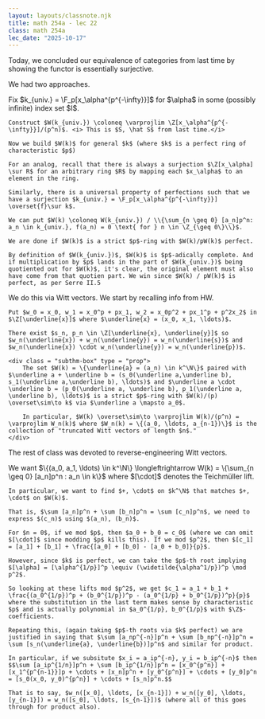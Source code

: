 ```yaml
---
layout: layouts/classnote.njk
title: math 254a - lec 22
class: math 254a
lec_date: "2025-10-17"
---
```


Today, we concluded our equivalence of categories from last time by showing the functor is essentially surjective.

We had two approaches.

<div class = "subthm-box" type = "rmk" name = "first">
    Fix $k_{univ.} = \F_p[x_\alpha^{p^{-\infty}}]$ for $\alpha$ in some (possibly infinite) index set $I$.

    Construct $W(k_{univ.}) \coloneq \varprojlim \Z[x_\alpha^{p^{-\infty}}]/(p^n)$. <i> This is $S, \hat S$ from last time.</i>

    Now we build $W(k)$ for general $k$ (where $k$ is a perfect ring of characteristic $p$)

    For an analog, recall that there is always a surjection $\Z[x_\alpha] \sur R$ for an arbitrary ring $R$ by mapping each $x_\alpha$ to an element in the ring.

    Similarly, there is a universal property of perfections such that we have a surjection $k_{univ.} = \F_p[x_\alpha^{p^{-\infty}}] \overset{f}\sur k$.

    We can put $W(k) \coloneq W(k_{univ.}) / \\{\sum_{n \geq 0} [a_n]p^n: a_n \in k_{univ.}, f(a_n) = 0 \text{ for } n \in \Z_{\geq 0\}\\}$.

    We are done if $W(k)$ is a strict $p$-ring with $W(k)/pW(k)$ perfect.

    By definition of $W(k_{univ.})$, $W(k)$ is $p$-adically complete. And if multiplication by $p$ lands in the part of $W(k_{univ.})$ being quotiented out for $W(k)$, it's clear, the original element must also have come from that quotien part. We win since $W(k) / pW(k)$ is perfect, as per Serre II.5
</div>

<div class = "subthm-box" type = "rmk" name = "second">
    We do this via Witt vectors. We start by recalling info from HW.

    Put $w_0 = x_0, w_1 = x_0^p + px_1, w_2 = x_0p^2 + px_1^p + p^2x_2$ in $\Z[\underline{x}]$ where $\underline{x} = (x_0, x_1, \ldots)$.

    There exist $s_n, p_n \in \Z[\underline{x}, \underline{y}]$ so $w_n(\underline{x}) + w_n(\underline{y}) = w_n(\underline{s})$ and $w_n(\underline{x}) \cdot w_n(\underline{y}) = w_n(\underline{p})$.

    <div class = "subthm-box" type = "prop">
        The set $W(k) = \{\underline{a} = (a_n) \in k^\N\}$ paired with $\underline a + \underline b = (s_0(\underline a,\underline b), s_1(\underline a,\underline b), \ldots)$ and $\underline a \cdot \underline b = (p_0(\underline a, \underline b), p_1(\underline a, \underline b), \ldots)$ is a strict $p$-ring with $W(k)/(p) \overset\sim\to k$ via $\underline a \mapsto a_0$.

        In particular, $W(k) \overset\sim\to \varprojlim W(k)/(p^n) = \varprojlim W_n(k)$ where $W_n(k) = \{(a_0, \ldots, a_{n-1})\}$ is the collection of "truncated Witt vectors of length $n$."
    </div>
</div>

The rest of class was devoted to reverse-engineering Witt vectors.

<div class = "subthm-box" type = "rmk">
    We want $\{(a_0, a_1, \ldots) \in k^\N\} \longleftrightarrow W(k) = \{\sum_{n \geq 0} [a_n]p^n : a_n \in k\}$ where $[\cdot]$ denotes the Teichmüller lift.

    In particular, we want to find $+, \cdot$ on $k^\N$ that matches $+, \cdot$ on $W(k)$.

    That is, $\sum [a_n]p^n + \sum [b_n]p^n = \sum [c_n]p^n$, we need to express $(c_n)$ using $(a_n), (b_n)$.

    For $n = 0$, if we mod $p$, then $a_0 + b_0 = c_0$ (where we can omit $[\cdot]$ since modding $p$ kills this). If we mod $p^2$, then $[c_1] = [a_1] + [b_1] + \frac{[a_0] + [b_0] - [a_0 + b_0]}{p}$.

    However, since $k$ is perfect, we can take the $p$-th root implying $[\alpha] = [\alpha^{1/p}]^p \equiv (\widetilde{\alpha^1/p})^p \mod p^2$.

    So looking at these lifts mod $p^2$, we get $c_1 = a_1 + b_1 + \frac{(a_0^{1/p})^p + (b_0^{1/p})^p - (a_0^{1/p} + b_0^{1/p})^p}{p}$ where the substitution in the last term makes sense by characteristic $p$ and is actually polynomial in $a_0^{1/p}, b_0^{1/p}$ with $\Z$-coefficients.

    Repeating this, (again taking $p$-th roots via $k$ perfect) we are justified in saying that $\sum [a_np^{-n}]p^n + \sum [b_np^{-n}]p^n = \sum [s_n(\underline{a}, \underline{b})]p^n$ and similar for product.

    In particular, if we subsitute $x_i = a_ip^{-n}, y_i = b_ip^{-n}$ then $$\sum [a_ip^{1/n}]p^n + \sum [b_ip^{1/n}]p^n = [x_0^{p^n}] + [x_1^{p^{n-1}}]p + \cdots + [x_n]p^n + [y_0^{p^n}] + \cdots + [y_0]p^n = [s_0(x_0, y_0)^{p^n}] + \cdots + [s_n]p^n.$$

    That is to say, $w_n([x_0], \ldots, [x_{n-1}]) + w_n([y_0], \ldots, [y_{n-1}]) = w_n([s_0], \ldots, [s_{n-1}])$ (where all of this goes through for product also).
</div>